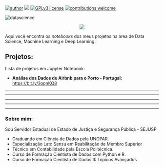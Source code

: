[![author](https://img.shields.io/badge/author-brunoopetri-red.svg)](https://www.linkedin.com/in/brunoopetri) [![](https://img.shields.io/badge/python-3.10+-blue.svg)](https://www.python.org/downloads/release/python-3102/) [![GPLv3 license](https://img.shields.io/badge/License-GPLv3-blue.svg)](http://perso.crans.org/besson/LICENSE.html) [![contributions welcome](https://img.shields.io/badge/contributions-welcome-brightgreen.svg?style=flat)](https://github.com/brunoopetri)

![datascience](https://user-images.githubusercontent.com/98756562/152653770-79978f9f-70de-4d9c-b77f-281c7c3036a9.png)

<p align="center">
  <img src="![datascience](https://user-images.githubusercontent.com/98756562/152653770-79978f9f-70de-4d9c-b77f-281c7c3036a9.png)" >
</p>

Aqui você encontra os *notebooks* dos meus projetos na área de Data Science, Machine Learning e Deep Learning.

## Projetos:
Lista de projetos em Jupyter Notebook:

* **Análise dos Dados do Airbnb para o Porto - Portugal:** https://bit.ly/3opnKQ8
--- 
--- 
---
--- 

---

### Sobre mim:

Sou Servidor Estadual de Estado de Justiça e Segurança Pública - SEJUSP

* Graduando em Ciência de Dados pela UNOPAR.
* Especialização Lato Sensu em Reabilitação de Membro Superior
* Técnico em Contabilidade pela Escola Politécnica.
* Curso de Formação Cientista de Dados com Python e R.
* Curso de Formação Cientista de Dados II: Tópicos Avançados

